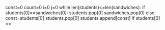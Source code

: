 const=0
count=0
i=0
j=0
while len(students)<=len(sandwiches):
if students[0]==sandwiches[0]:
students.pop[0]
sandwiches.pop[0]
else:
const=students[0]
students.pop[0]
students.append[const]
if students[0] ==